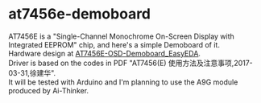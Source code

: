 # at7456e-demoboard
AT7456E is a "Single-Channel Monochrome On-Screen Display with Integrated EEPROM" chip, and here's a simple Demoboard of it.    
Hardware design at [AT7456E-OSD-Demoboard_EasyEDA](https://lceda.cn/libc0607/AT7546_Demo-b08c5b9bad0b490eb6610c65c4b525c4).   
Driver is based on the codes in PDF "AT7456(E) 使用方法及注意事项,2017-03-31,徐建华".  
It will be tested with Arduino and I'm planning to use the A9G module produced by Ai-Thinker.  
